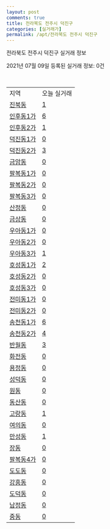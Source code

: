 ```yaml
---
layout: post
comments: true
title: 전라북도 전주시 덕진구
categories: [실거래가]
permalink: /apt/전라북도 전주시 덕진구
---
```


전라북도 전주시 덕진구 실거래 정보

2021년 07월 09일 등록된 실거래 정보: 0건

<script type="text/javascript">
  google.charts.load('current', {'packages':['corechart']});
  google.charts.setOnLoadCallback(drawChart);

  function drawChart() {
    var data = google.visualization.arrayToDataTable([['거래일', '매매', '전월세', '전매'], ['20-07', 458, 274, 88], ['20-08', 489, 339, 90], ['20-09', 563, 296, 54], ['20-10', 740, 377, 63], ['20-11', 892, 534, 107], ['20-12', 802, 440, 112], ['21-01', 410, 416, 25], ['21-02', 409, 385, 22], ['21-03', 524, 568, 29], ['21-04', 549, 306, 29], ['21-05', 587, 248, 36], ['21-06', 477, 197, 6], ['21-07', 41, 29, 0]]);

    var options = {
      title: '최근 유형별 거래량 추이',
      legend: { position: 'bottom' }
    };

    var chart = new google.visualization.LineChart(document.getElementById('columnchart_material'));
    chart.draw(data, (options));
  }
</script>

<div id="columnchart_material" style="width: 95%; margin-left: -35px"></div>
<br>
<table class="sortable">
  <tr>
    <td>지역</td>
    <td>오늘 실거래</td>
  </tr>

  
  <tr class="item">
    <td><a href="전라북도 전주시 덕진구 진북동">진북동</a></td>
    <td><a href="전라북도 전주시 덕진구 진북동">1</a></td>
  </tr>
    

  <tr class="item">
    <td><a href="전라북도 전주시 덕진구 인후동1가">인후동1가</a></td>
    <td><a href="전라북도 전주시 덕진구 인후동1가">6</a></td>
  </tr>
    

  <tr class="item">
    <td><a href="전라북도 전주시 덕진구 인후동2가">인후동2가</a></td>
    <td><a href="전라북도 전주시 덕진구 인후동2가">1</a></td>
  </tr>
    

  <tr class="item">
    <td><a href="전라북도 전주시 덕진구 덕진동1가">덕진동1가</a></td>
    <td><a href="전라북도 전주시 덕진구 덕진동1가">0</a></td>
  </tr>
    

  <tr class="item">
    <td><a href="전라북도 전주시 덕진구 덕진동2가">덕진동2가</a></td>
    <td><a href="전라북도 전주시 덕진구 덕진동2가">3</a></td>
  </tr>
    

  <tr class="item">
    <td><a href="전라북도 전주시 덕진구 금암동">금암동</a></td>
    <td><a href="전라북도 전주시 덕진구 금암동">0</a></td>
  </tr>
    

  <tr class="item">
    <td><a href="전라북도 전주시 덕진구 팔복동1가">팔복동1가</a></td>
    <td><a href="전라북도 전주시 덕진구 팔복동1가">0</a></td>
  </tr>
    

  <tr class="item">
    <td><a href="전라북도 전주시 덕진구 팔복동2가">팔복동2가</a></td>
    <td><a href="전라북도 전주시 덕진구 팔복동2가">0</a></td>
  </tr>
    

  <tr class="item">
    <td><a href="전라북도 전주시 덕진구 팔복동3가">팔복동3가</a></td>
    <td><a href="전라북도 전주시 덕진구 팔복동3가">0</a></td>
  </tr>
    

  <tr class="item">
    <td><a href="전라북도 전주시 덕진구 산정동">산정동</a></td>
    <td><a href="전라북도 전주시 덕진구 산정동">0</a></td>
  </tr>
    

  <tr class="item">
    <td><a href="전라북도 전주시 덕진구 금상동">금상동</a></td>
    <td><a href="전라북도 전주시 덕진구 금상동">0</a></td>
  </tr>
    

  <tr class="item">
    <td><a href="전라북도 전주시 덕진구 우아동1가">우아동1가</a></td>
    <td><a href="전라북도 전주시 덕진구 우아동1가">0</a></td>
  </tr>
    

  <tr class="item">
    <td><a href="전라북도 전주시 덕진구 우아동2가">우아동2가</a></td>
    <td><a href="전라북도 전주시 덕진구 우아동2가">0</a></td>
  </tr>
    

  <tr class="item">
    <td><a href="전라북도 전주시 덕진구 우아동3가">우아동3가</a></td>
    <td><a href="전라북도 전주시 덕진구 우아동3가">1</a></td>
  </tr>
    

  <tr class="item">
    <td><a href="전라북도 전주시 덕진구 호성동1가">호성동1가</a></td>
    <td><a href="전라북도 전주시 덕진구 호성동1가">2</a></td>
  </tr>
    

  <tr class="item">
    <td><a href="전라북도 전주시 덕진구 호성동2가">호성동2가</a></td>
    <td><a href="전라북도 전주시 덕진구 호성동2가">0</a></td>
  </tr>
    

  <tr class="item">
    <td><a href="전라북도 전주시 덕진구 호성동3가">호성동3가</a></td>
    <td><a href="전라북도 전주시 덕진구 호성동3가">0</a></td>
  </tr>
    

  <tr class="item">
    <td><a href="전라북도 전주시 덕진구 전미동1가">전미동1가</a></td>
    <td><a href="전라북도 전주시 덕진구 전미동1가">0</a></td>
  </tr>
    

  <tr class="item">
    <td><a href="전라북도 전주시 덕진구 전미동2가">전미동2가</a></td>
    <td><a href="전라북도 전주시 덕진구 전미동2가">0</a></td>
  </tr>
    

  <tr class="item">
    <td><a href="전라북도 전주시 덕진구 송천동1가">송천동1가</a></td>
    <td><a href="전라북도 전주시 덕진구 송천동1가">6</a></td>
  </tr>
    

  <tr class="item">
    <td><a href="전라북도 전주시 덕진구 송천동2가">송천동2가</a></td>
    <td><a href="전라북도 전주시 덕진구 송천동2가">4</a></td>
  </tr>
    

  <tr class="item">
    <td><a href="전라북도 전주시 덕진구 반월동">반월동</a></td>
    <td><a href="전라북도 전주시 덕진구 반월동">3</a></td>
  </tr>
    

  <tr class="item">
    <td><a href="전라북도 전주시 덕진구 화전동">화전동</a></td>
    <td><a href="전라북도 전주시 덕진구 화전동">0</a></td>
  </tr>
    

  <tr class="item">
    <td><a href="전라북도 전주시 덕진구 용정동">용정동</a></td>
    <td><a href="전라북도 전주시 덕진구 용정동">0</a></td>
  </tr>
    

  <tr class="item">
    <td><a href="전라북도 전주시 덕진구 성덕동">성덕동</a></td>
    <td><a href="전라북도 전주시 덕진구 성덕동">0</a></td>
  </tr>
    

  <tr class="item">
    <td><a href="전라북도 전주시 덕진구 원동">원동</a></td>
    <td><a href="전라북도 전주시 덕진구 원동">0</a></td>
  </tr>
    

  <tr class="item">
    <td><a href="전라북도 전주시 덕진구 동산동">동산동</a></td>
    <td><a href="전라북도 전주시 덕진구 동산동">0</a></td>
  </tr>
    

  <tr class="item">
    <td><a href="전라북도 전주시 덕진구 고랑동">고랑동</a></td>
    <td><a href="전라북도 전주시 덕진구 고랑동">1</a></td>
  </tr>
    

  <tr class="item">
    <td><a href="전라북도 전주시 덕진구 여의동">여의동</a></td>
    <td><a href="전라북도 전주시 덕진구 여의동">0</a></td>
  </tr>
    

  <tr class="item">
    <td><a href="전라북도 전주시 덕진구 만성동">만성동</a></td>
    <td><a href="전라북도 전주시 덕진구 만성동">1</a></td>
  </tr>
    

  <tr class="item">
    <td><a href="전라북도 전주시 덕진구 장동">장동</a></td>
    <td><a href="전라북도 전주시 덕진구 장동">0</a></td>
  </tr>
    

  <tr class="item">
    <td><a href="전라북도 전주시 덕진구 팔복동4가">팔복동4가</a></td>
    <td><a href="전라북도 전주시 덕진구 팔복동4가">0</a></td>
  </tr>
    

  <tr class="item">
    <td><a href="전라북도 전주시 덕진구 도도동">도도동</a></td>
    <td><a href="전라북도 전주시 덕진구 도도동">0</a></td>
  </tr>
    

  <tr class="item">
    <td><a href="전라북도 전주시 덕진구 강흥동">강흥동</a></td>
    <td><a href="전라북도 전주시 덕진구 강흥동">0</a></td>
  </tr>
    

  <tr class="item">
    <td><a href="전라북도 전주시 덕진구 도덕동">도덕동</a></td>
    <td><a href="전라북도 전주시 덕진구 도덕동">0</a></td>
  </tr>
    

  <tr class="item">
    <td><a href="전라북도 전주시 덕진구 남정동">남정동</a></td>
    <td><a href="전라북도 전주시 덕진구 남정동">0</a></td>
  </tr>
    

  <tr class="item">
    <td><a href="전라북도 전주시 덕진구 중동">중동</a></td>
    <td><a href="전라북도 전주시 덕진구 중동">0</a></td>
  </tr>
    


</table>


    
